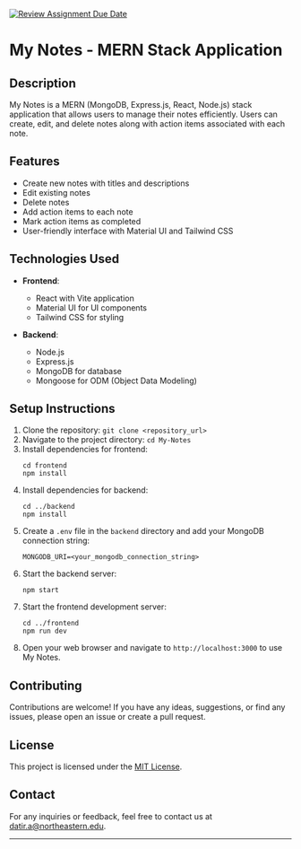 [![Review Assignment Due Date](https://classroom.github.com/assets/deadline-readme-button-24ddc0f5d75046c5622901739e7c5dd533143b0c8e959d652212380cedb1ea36.svg)](https://classroom.github.com/a/g07vwLwr)


# My Notes - MERN Stack Application

## Description
My Notes is a MERN (MongoDB, Express.js, React, Node.js) stack application that allows users to manage their notes efficiently. Users can create, edit, and delete notes along with action items associated with each note.

## Features
- Create new notes with titles and descriptions
- Edit existing notes
- Delete notes
- Add action items to each note
- Mark action items as completed
- User-friendly interface with Material UI and Tailwind CSS

## Technologies Used
- **Frontend**:
  - React with Vite application
  - Material UI for UI components
  - Tailwind CSS for styling
  
- **Backend**:
  - Node.js
  - Express.js
  - MongoDB for database
  - Mongoose for ODM (Object Data Modeling)

## Setup Instructions
1. Clone the repository: `git clone <repository_url>`
2. Navigate to the project directory: `cd My-Notes`
3. Install dependencies for frontend:
   ```
   cd frontend
   npm install
   ```
4. Install dependencies for backend:
   ```
   cd ../backend
   npm install
   ```
5. Create a `.env` file in the `backend` directory and add your MongoDB connection string:
   ```
   MONGODB_URI=<your_mongodb_connection_string>
   ```
6. Start the backend server:
   ```
   npm start
   ```
7. Start the frontend development server:
   ```
   cd ../frontend
   npm run dev
   ```
8. Open your web browser and navigate to `http://localhost:3000` to use My Notes.

## Contributing
Contributions are welcome! If you have any ideas, suggestions, or find any issues, please open an issue or create a pull request.

## License
This project is licensed under the [MIT License](LICENSE).

## Contact
For any inquiries or feedback, feel free to contact us at [datir.a@northeastern.edu](mailto:datir.a@northeastern.edu).

---